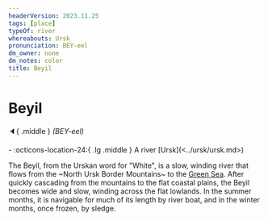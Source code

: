```yaml
---
headerVersion: 2023.11.25
tags: [place]
typeOf: river
whereabouts: Ursk
pronunciation: BEY-eel
dm_owner: none
dm_notes: color
title: Beyil
---
```

# Beyil
:speaker:{ .middle } *(BEY-eel)*  
<div class="grid cards ext-narrow-margin ext-one-column" markdown>
-    :octicons-location-24:{ .lg .middle } A river [Ursk](<../ursk/ursk.md>)  
</div>


The Beyil, from the Urskan word for "White", is a slow, winding river that flows from the ~North Ursk Border Mountains~ to the [Green Sea](<../../green-sea.md>). After quickly cascading from the mountains to the flat coastal plains, the Beyil becomes wide and slow, winding across the flat lowlands. In the summer months, it is navigable for much of its length by river boat, and in the winter months, once frozen, by sledge. 